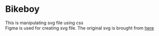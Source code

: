 # Bikeboy
This is manipulating svg file using css
<br>
Figma is used for creating svg file. The original svg is brought from <a href="https://undraw.co/">here<a>
